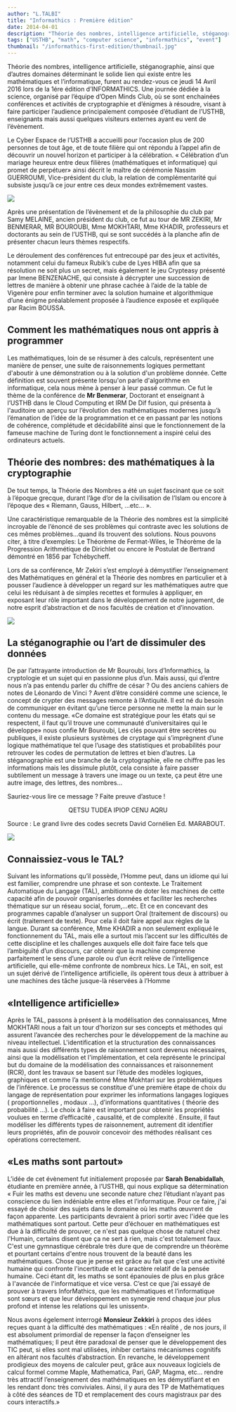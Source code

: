 ```yaml
---
author: "L.TALBI"
title: "Informathics : Première édition"
date: 2014-04-01
description: "Théorie des nombres, intelligence artificielle, stéganographie, ainsi que d’autres domaines déterminant le solide lien qui existe entre les mathématiques et l’informatique."
tags: ["USTHB", "math", "computer science", "informathics", "event"]
thumbnail: "/informathics-first-edition/thumbnail.jpg"
---
```


Théorie des nombres, intelligence artificielle, stéganographie, ainsi que d’autres domaines déterminant le solide lien qui existe entre les mathématiques et l’informatique, furent au rendez-vous ce jeudi 14 Avril 2016 lors de la 1ére édition d’INFORMATHICS. Une journée dédiée à la science, organisé par l’équipe d’Open Minds Club, où se sont enchainées conférences et activités de cryptographie et d’énigmes à résoudre, visant à faire participer l’audience principalement composée d’étudiant de l’USTHB, enseignants mais aussi quelques visiteurs externes ayant eu vent de l’évènement.

Le Cyber Espace de l’USTHB a accueilli pour l’occasion plus de 200 personnes de tout âge, et de toute filière qui ont répondu à l’appel afin de découvrir un nouvel horizon et participer à la célébration. « Célébration d’un mariage heureux entre deux filières (mathématiques et informatique) qui promet de perpétuer» ainsi décrit le maître de cérémonie Nassim GUERROUMI, Vice-président du club, la relation de complémentarité qui subsiste jusqu’à ce jour entre ces deux mondes extrêmement vastes.

![](/informathics-first-edition/conference1.jpg)

Après une présentation de l’évènement et de la philosophie du club par Samy MELAINE, ancien président du club, ce fut au tour de MR ZEKIRI, Mr BENMERAR, MR BOUROUBI, Mme MOKHTARI, Mme KHADIR, professeurs et doctorants au sein de l’USTHB, qui se sont succédés à la planche afin de présenter chacun leurs thèmes respectifs.

Le déroulement des conférences fut entrecoupé par des jeux et activités, notamment celui du fameux Rubik’s cube de Lyes HIBA afin que sa résolution ne soit plus un secret, mais également le jeu Crypteasy présenté par Imene BENZENACHE, qui consiste à décrypter une succession de lettres de manière à obtenir une phrase cachée à l’aide de la table de Vigenère pour enfin terminer avec la solution humaine et algorithmique d’une énigme préalablement proposée à l’audience exposée et expliquée par Racim BOUSSA.

## Comment les mathématiques nous ont appris à programmer

Les mathématiques, loin de se résumer à des calculs, représentent une manière de penser, une suite de raisonnements logiques permettant d'aboutir à une démonstration ou à la solution d'un problème donnée. Cette définition est souvent présente lorsqu'on parle d'algorithme en informatique, cela nous mène à penser à leur passé commun. Ce fut le thème de la conférence de **Mr Benmerar**, Doctorant et enseignant à l’USTHB dans le Cloud Computing et IRM De Dif fusion, qui présenta à l'auditoire un aperçu sur l’évolution des mathématiques modernes jusqu’à l’émanation de l’idée de la programmation et ce en passant par les notions de cohérence, complétude et décidabilité ainsi que le fonctionnement de la fameuse machine de Turing dont le fonctionnement a inspiré celui des ordinateurs actuels.

## Théorie des nombres: des mathématiques à la cryptographie

De tout temps, la Théorie des Nombres a été un sujet fascinant que ce soit à l’époque grecque, durant l’âge d’or de la civilisation de l’Islam ou encore à l’époque des « Riemann, Gauss, Hilbert, …etc… ».

Une caractéristique remarquable de la Théorie des nombres est la simplicité incroyable de l’énoncé de ses problèmes qui contraste avec les solutions de ces mêmes problèmes…quand ils trouvent des solutions. Nous pouvons citer, à titre d’exemples: Le Théorème de Fermat-Wiles, le Théorème de la Progression Arithmétique de Dirichlet ou encore le Postulat de Bertrand démontré en 1856 par Tchébycheff.

Lors de sa conférence, Mr Zekiri s’est employé à démystifier l’enseignement des Mathématiques en général et la Théorie des nombres en particulier et à pousser l’audience à développer un regard sur les mathématiques autre que celui les réduisant à de simples recettes et formules à appliquer, en exposant leur rôle important dans le développement de notre jugement, de notre esprit d’abstraction et de nos facultés de création et d’innovation.

![](/informathics-first-edition/conference2.jpg)

## La stéganographie ou l’art de dissimuler des données

De par l’attrayante introduction de Mr Bouroubi, lors d’Informathics, la cryptologie et un sujet qui en passionne plus d’un. Mais aussi, qui d’entre nous n’a pas entendu parler du chiffre de césar ? Ou des anciens cahiers de notes de Léonardo de Vinci ? Avent d’être considéré comme une science, le concept de crypter des messages remonte à l’Antiquité. Il est né du besoin de communiquer en évitant qu’une tierce personne ne mette la main sur le contenu du message. «Ce domaine est stratégique pour les états qui se respectent, il faut qu’il trouve une communauté d’universitaires qui le développe» nous confie Mr Bouroubi, Les clés pouvant être secrètes ou publiques, il existe plusieurs systèmes de cryptage qui s’imprègnent d’une logique mathématique tel que l’usage des statistiques et probabilités pour retrouver les codes de permutation de lettres et bien d’autres. La stéganographie est une branche de la cryptographie, elle ne chiffre pas les informations mais les dissimule plutôt, cela consiste à faire passer subtilement un message à travers une image ou un texte, ça peut être une autre image, des lettres, des nombres...

Sauriez-vous lire ce message ? Faite preuve d’astuce !

<center> QETSU TUDEA IPIOP CENU AQRU </center>

Source : Le grand livre des codes secrets David Cornélien Ed. MARABOUT.

![](/informathics-first-edition/conference3.jpg)

## Connaissiez-vous le TAL?

Suivant les informations qu’il possède, l’Homme peut, dans un idiome qui lui est familier, comprendre une phrase et son contexte. Le Traitement Automatique du Langage (TAL), ambitionne de doter les machines de cette capacité afin de pouvoir organiserles données et faciliter les recherches thématique sur un réseau social, forum,…etc. Et ce en concevant des programmes capable d’analyser un support Oral (traitement de discours) ou écrit (traitement de texte). Pour cela il doit faire appel aux règles de la langue. Durant sa conférence, Mme KHADIR a non seulement expliqué le fonctionnement du TAL, mais elle a surtout mis l’accent sur les difficultés de cette discipline et les challenges auxquels elle doit faire face tels que l’ambiguïté d’un discours, car obtenir que la machine comprenne parfaitement le sens d’une parole ou d’un écrit relève de l’intelligence artificielle, qui elle-même confronte de nombreux hics.
Le TAL, en soit, est un sujet dérivé de l’intelligence artificielle, ils opèrent tous deux à attribuer à une machines des tâche jusque-là réservées à l’Homme

## «Intelligence artificielle»

Après le TAL, passons à présent à la modélisation des connaissances, Mme MOKHTARI nous a fait un tour d’horizon sur ses concepts et méthodes qui assurent l’avancée des recherches pour le développement de la machine au niveau intellectuel.
L'identification et la structuration des connaissances mais aussi des différents types de raisonnement sont devenus nécessaires, ainsi que la modélisation et l'implémentation, et cela représente le principal but du domaine de la modélisation des connaissances et raisonnement (RCR), dont les travaux se basent sur l’étude des modèles logiques, graphiques et comme l’a mentionné Mme Mokhtari sur les problématiques de l’inférence. Le processus se constitue d'une première étape de choix du langage de représentation pour exprimer les informations langages logiques ( proportionnelles , modaux …), d’informations quantitatives ( théorie des probabilité …). Le choix à faire est important pour obtenir les propriétés voulues en terme d’efficacité , causalité, et de complexité . Ensuite, il faut modéliser les différents types de raisonnement, autrement dit identifier leurs propriétés, afin de pouvoir concevoir des méthodes réalisant ces opérations correctement.

## «Les maths sont partout»

L’idée de cet évènement fut initialement proposée par **Sarah Benabidallah**, étudiante en première année, à l’USTHB, qui nous explique sa détermination « Fuir les maths est devenu une seconde nature chez l’étudiant n’ayant pas conscience du lien indéniable entre elles et l’informatique. Pour ce faire, j'ai essayé de choisir des sujets dans le domaine où les maths œuvrent de façon apparente. Les participants devraient à priori sortir avec l'idée que les mathématiques sont partout. Cette peur d’échouer en mathématiques est due à la difficulté de prouver, ce n'est pas quelque chose de naturel chez l'Humain, certains disent que ça ne sert à rien, mais c'est totalement faux. C'est une gymnastique cérébrale très dure que de comprendre un théorème et pourtant certains d'entre nous trouvent de la beauté dans les mathématiques. Chose que je pense est grâce au fait que c’est une activité humaine qui confronte l'incertitude et le caractère relatif de la pensée humaine. Ceci étant dit, les maths se sont épanouies de plus en plus grâce à l'avancée de l'informatique et vice versa. C’est ce que j’ai essayé de prouver à travers InforMathics, que les mathématiques et l’informatique sont sœurs et que leur développement en synergie rend chaque jour plus profond et intense les relations qui les unissent».

Nous avons égelement interrogé **Monsieur Zekkiri** à propos des idées reçues quant à la difficulté des mathématiques : «En réalité , de nos jours, il est absolument primordial de repenser la façon d’enseigner les mathématiques; Il peut être paradoxal de penser que le développement des TIC peut, si elles sont mal utilisées, inhiber certains mécanismes cognitifs en altérant nos facultés d’abstraction.
En revanche, le développement prodigieux des moyens de calculer peut, grâce aux nouveaux logiciels de calcul formel comme Maple, Mathematica, Pari, GAP, Magma, etc… rendre très attractif l’enseignement des mathématiques en les démystifiant et en les rendant donc très conviviales.
Ainsi, il y aura des TP de Mathématiques à côté des séances de TD et remplacement des cours magistraux par des cours interactifs.»
